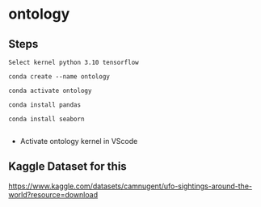 # ontology

## Steps

```
Select kernel python 3.10 tensorflow

conda create --name ontology

conda activate ontology

conda install pandas

conda install seaborn


```

* Activate ontology kernel in VScode


## Kaggle Dataset for this

https://www.kaggle.com/datasets/camnugent/ufo-sightings-around-the-world?resource=download


